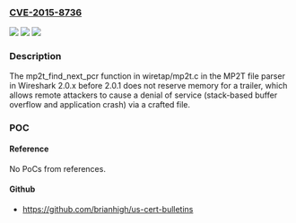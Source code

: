 ### [CVE-2015-8736](https://cve.mitre.org/cgi-bin/cvename.cgi?name=CVE-2015-8736)
![](https://img.shields.io/static/v1?label=Product&message=n%2Fa&color=blue)
![](https://img.shields.io/static/v1?label=Version&message=n%2Fa&color=blue)
![](https://img.shields.io/static/v1?label=Vulnerability&message=n%2Fa&color=brighgreen)

### Description

The mp2t_find_next_pcr function in wiretap/mp2t.c in the MP2T file parser in Wireshark 2.0.x before 2.0.1 does not reserve memory for a trailer, which allows remote attackers to cause a denial of service (stack-based buffer overflow and application crash) via a crafted file.

### POC

#### Reference
No PoCs from references.

#### Github
- https://github.com/brianhigh/us-cert-bulletins

